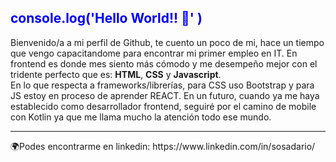 <h2 style="color:blue;"><b>console.log('Hello World!! 👋' )</b></h2>
<p> Bienvenido/a a mi perfil de Github, te cuento un poco de mi, hace un tiempo que vengo capacitandome para encontrar mi primer empleo en IT. En frontend es donde mes siento más cómodo y me desempeño mejor con el tridente perfecto que es: <b>HTML</b>, <b>CSS</b> y <b>Javascript</b>. <br> En lo que respecta a frameworks/librerías, para CSS uso Bootstrap y para JS estoy en proceso de aprender REACT. En un futuro, cuando ya me haya establecido como desarrollador frontend, seguiré por el camino de mobile con Kotlin ya que me llama mucho la atención todo ese mundo.</p>
<hr>
🌍Podes encontrarme en linkedin: https://www.linkedin.com/in/sosadario/
